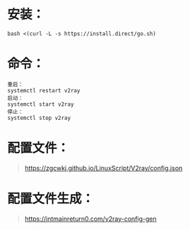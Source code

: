 # 安装：

``bash <(curl -L -s https://install.direct/go.sh)``

# 命令：

```
重启：
systemctl restart v2ray
启动：
systemctl start v2ray
停止：
systemctl stop v2ray
```

# 配置文件：

> https://zgcwkj.github.io/LinuxScript/V2ray/config.json

# 配置文件生成：

> https://intmainreturn0.com/v2ray-config-gen
